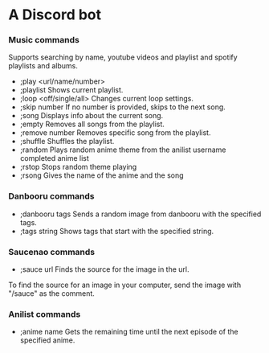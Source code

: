 # A Discord bot


### Music commands
Supports searching by name, youtube videos and playlist and spotify playlists and albums.

* ;play <url/name/number>
* ;playlist                    Shows current playlist.
* ;loop <off/single/all>       Changes current loop settings.
* ;skip number                 If no number is provided, skips to the next song.
* ;song                        Displays info about the current song.
* ;empty                       Removes all songs from the playlist.
* ;remove number               Removes specific song from the playlist.
* ;shuffle                     Shuffles the playlist.
* ;random <username>           Plays random anime theme from the anilist username completed anime list
* ;rstop                       Stops random theme playing
* ;rsong                       Gives the name of the anime and the song

### Danbooru commands

* ;danbooru tags          Sends a random image from danbooru with the specified tags.
* ;tags string            Shows tags that start with the specified string.

### Saucenao commands

* ;sauce url              Finds the source for the image in the url.

To find the source for an image in your computer, send the image with "/sauce" as the comment.

### Anilist commands

* ;anime name             Gets the remaining time until the next episode of the specified anime.
